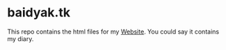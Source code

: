 # baidyak.tk
This repo contains the html files for my [Website](http://baidyak.tk).
You could say it contains my diary.
